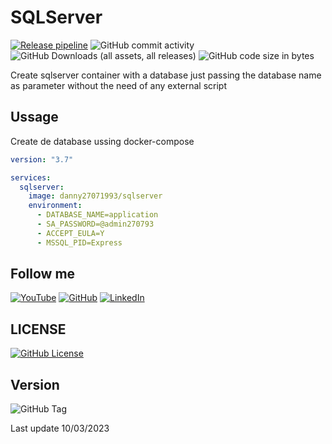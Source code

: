 # SQLServer

[![Release pipeline](https://github.com/danny270793/SQLServer/actions/workflows/tag-image.yaml/badge.svg)](https://github.com/danny270793/SQLServer/actions/workflows/release.yaml)
![GitHub commit activity](https://img.shields.io/github/commit-activity/m/danny270793/SQLServer)
![GitHub Downloads (all assets, all releases)](https://img.shields.io/github/downloads/danny270793/SQLServer/total)
![GitHub code size in bytes](https://img.shields.io/github/languages/code-size/danny270793/SQLServer)

Create sqlserver container with a database just passing the database name as parameter without the need of any external script

## Ussage

Create de database ussing docker-compose

```yaml
version: "3.7"

services:
  sqlserver:
    image: danny27071993/sqlserver
    environment:
      - DATABASE_NAME=application
      - SA_PASSWORD=@admin270793
      - ACCEPT_EULA=Y
      - MSSQL_PID=Express
```
## Follow me

[![YouTube](https://img.shields.io/badge/YouTube-%23FF0000.svg?style=for-the-badge&logo=YouTube&logoColor=white)](https://www.youtube.com/channel/UC5MAQWU2s2VESTXaUo-ysgg)
[![GitHub](https://img.shields.io/badge/github-%23121011.svg?style=for-the-badge&logo=github&logoColor=white)](https://www.github.com/danny270793/)
[![LinkedIn](https://img.shields.io/badge/linkedin-%230077B5.svg?style=for-the-badge&logo=linkedin&logoColor=white)](https://www.linkedin.com/in/danny270793)

## LICENSE

[![GitHub License](https://img.shields.io/github/license/danny270793/SQLServer)](license.md)

## Version

![GitHub Tag](https://img.shields.io/github/v/tag/danny270793/SQLServer)

Last update 10/03/2023
